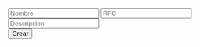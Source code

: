 <input bind:value={newData.nombre} type="text" placeholder="Nombre" class="input input-bordered input-primary w-full max-w-xs mb-5" />
        <input bind:value={newData.rfc} type="text" placeholder="RFC" class="input input-bordered input-primary w-full max-w-xs mb-5" />
        <input bind:value={newData.descripcion} type="text" placeholder="Descripcion" class="input input-bordered input-primary w-full max-w-xs py-10 mb-5" />
        <section class="mb-10">
            <button on:click|preventDefault={createNew} class="btn btn-secondary mt-4 float-right block ">Crear</button>
        </section>















